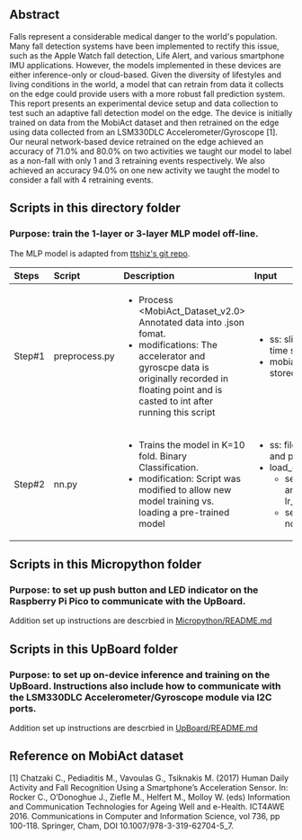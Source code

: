 ## Abstract

Falls represent a considerable medical danger to the world's population. Many fall detection systems have been implemented to rectify this issue, such as the Apple Watch fall detection, Life Alert, and various smartphone IMU applications. However, the models implemented in these devices are either inference-only or cloud-based. Given the diversity of lifestyles and living conditions in the world, a model that can retrain from data it collects on the edge could provide users with a more robust fall prediction system. This report presents an experimental device setup and data collection to test such an adaptive fall detection model on the edge. The device is initially trained on data from the MobiAct dataset and then retrained on the edge using data collected from an LSM330DLC Accelerometer/Gyroscope [1]. Our neural network-based device retrained on the edge achieved an accuracy of 71.0\% and 80.0\% on two activities we taught our model to label as a non-fall with only 1 and 3 retraining events respectively. We also achieved an accuracy 94.0\% on one new activity we taught the model to consider a fall with 4 retraining events.


## Scripts in this directory folder
### Purpose: train the 1-layer or 3-layer MLP model off-line.
The MLP model is adapted from [ttshiz's git repo](https://github.com/ttshiz/CS539_Fall_Prediction).

| Steps       | Script        | Description | Input     | Output
| :---        |    :----     |    :----  |          :---- |          :---- |
| Step#1      | preprocess.py | <ul>  <li>Process <MobiAct_Dataset_v2.0> Annotated data into .json fomat. </li>  <li>modifications: The accelerator and gyroscpe data is originally recorded in floating point and is casted to int after running this script</li> </ul>       |  <ul>  <li>ss: slice_size in nanoseconds. Determines the time stamp spacing to get new data </li>  <li>mobiact_folder: where your MobiAct dataset is stored</li> </ul>  | <ul><li>  preprocessed_*.json: preprocessed data (int casted)</li></ul>  |
| Step#2      | nn.py    |  <ul><li>Trains the model in K=10 fold. Binary Classification. </li><li>modification: Script was modified to allow new model training vs. loading a pre-trained model </li> </ul> | <ul>  <li>ss: filese: which preprocessed.json file to train and predict </li>  <li>load_existing_model: <ul><li>set to 1 if you had previously trained a model and what to use that, e.g. lr_pre_6.0E+09solver_lbfgsiter_1000run_1.pkl </li><li>set to 0 if you wish to retrain the model or that no model exist yet </li></ul></li> </ul> |<ul><li> lr_pre_*.pkl: model </li><li>bin_results_summary.json: model accuracy, F1score, precision, .... </li></ul> |

## Scripts in this Micropython folder
### Purpose: to set up push button and LED indicator on the Raspberry Pi Pico to communicate with the UpBoard.
Addition set up instructions are descrbied in [Micropython/README.md](https://github.com/estellekao/EE292D_Project/blob/main/Micropython/README.md)

## Scripts in this UpBoard folder
### Purpose: to set up on-device inference and training on the UpBoard. Instructions also include how to communicate with the LSM330DLC Accelerometer/Gyroscope module via I2C ports.
Addition set up instructions are descrbied in [UpBoard/README.md](https://github.com/estellekao/EE292D_Project/blob/main/UpBoard/README.md)

## Reference on MobiAct dataset
[1] Chatzaki C., Pediaditis M., Vavoulas G., Tsiknakis M. (2017) Human Daily Activity and Fall Recognition Using a Smartphone’s Acceleration Sensor. In: Rocker C., O’Donoghue J., Ziefle M., Helfert M., Molloy W. (eds) Information and Communication Technologies for Ageing Well and e-Health. ICT4AWE 2016. Communications in Computer and Information Science, vol 736, pp 100-118. Springer, Cham, DOI 10.1007/978-3-319-62704-5_7.
